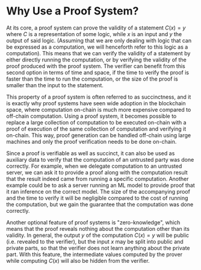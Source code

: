 # Why Use a Proof System?

At its core, a proof system can prove the validity of a statement $C(x)=y$ where $C$ is a representation of some logic, while $x$ is an input and $y$ the output of said logic. (Assuming that we are only dealing with logic that can be expressed as a computation, we will henceforth refer to this logic as a computation). This means that we can verify the validity of a statement by either directly running the computation, or by verifying the validity of the proof produced with the proof system. The verifier can benefit from this second option in terms of time and space, if the time to verify the proof is faster than the time to run the computation, or the size of the proof is smaller than the input to the statement.

This property of a proof system is often referred to as succinctness, and it is exactly why proof systems have seen wide adoption in the blockchain space, where computation on-chain is much more expensive compared to off-chain computation. Using a proof system, it becomes possible to replace a large collection of computation to be executed on-chain with a proof of execution of the same collection of computation and verifying it on-chain. This way, proof generation can be handled off-chain using large machines and only the proof verification needs to be done on-chain.

Since a proof is verifiable as well as succinct, it can also be used as auxiliary data to verify that the computation of an untrusted party was done correctly. For example, when we delegate computation to an untrusted server, we can ask it to provide a proof along with the computation result that the result indeed came from running a specific computation. Another example could be to ask a server running an ML model to provide proof that it ran inference on the correct model. The size of the accompanying proof and the time to verify it will be negligible compared to the cost of running the computation, but we gain the guarantee that the computation was done correctly.

Another optional feature of proof systems is "zero-knowledge", which means that the proof reveals nothing about the computation other than its validity. In general, the output $y$ of the computation $C(x)=y$ will be public (i.e. revealed to the verifier), but the input $x$ may be split into public and private parts, so that the verifier does not learn anything about the private part. With this feature, the intermediate values computed by the prover while computing $C(x)$ will also be hidden from the verifier.
